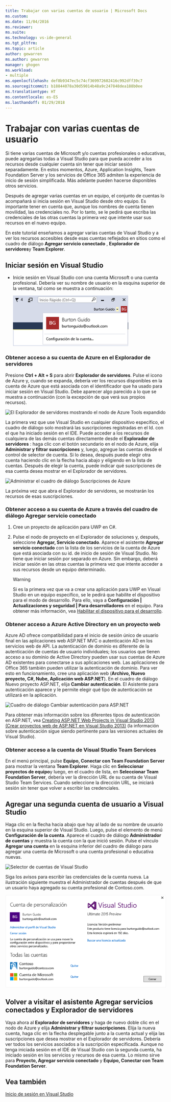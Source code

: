 ```yaml
---
title: Trabajar con varias cuentas de usuario | Microsoft Docs
ms.custom: 
ms.date: 11/04/2016
ms.reviewer: 
ms.suite: 
ms.technology: vs-ide-general
ms.tgt_pltfrm: 
ms.topic: article
author: gewarren
ms.author: gewarren
manager: ghogen
ms.workload:
- multiple
ms.openlocfilehash: def8b9347ec5c74cf369972602416c992dff39c7
ms.sourcegitcommit: b18844078a30d59014b48a9c247848dea188b0ee
ms.translationtype: HT
ms.contentlocale: es-ES
ms.lasthandoff: 01/29/2018
---
```

# <a name="work-with-multiple-user-accounts"></a>Trabajar con varias cuentas de usuario

Si tiene varias cuentas de Microsoft y/o cuentas profesionales o educativas, puede agregarlas todas a Visual Studio para que pueda acceder a los recursos desde cualquier cuenta sin tener que iniciar sesión separadamente. En estos momentos, Azure, Application Insights, Team Foundation Server y los servicios de Office 365 admiten la experiencia de inicio de sesión simplificada. Más adelante pueden hacerse disponibles otros servicios.

Después de agregar varias cuentas en un equipo, el conjunto de cuentas lo acompañará si inicia sesión en Visual Studio desde otro equipo. Es importante tener en cuenta que, aunque los nombres de cuenta tienen movilidad, las credenciales no. Por lo tanto, se le pedirá que escriba las credenciales de las otras cuentas la primera vez que intente usar sus recursos en el nuevo equipo.

En este tutorial enseñamos a agregar varias cuentas de Visual Studio y a ver los recursos accesibles desde esas cuentas reflejados en sitios como el cuadro de diálogo **Agregar servicio conectado** , **Explorador de servidores**y **Team Explorer**.

## <a name="sign-in-to-visual-studio"></a>Iniciar sesión en Visual Studio

- Inicie sesión en Visual Studio con una cuenta Microsoft o una cuenta profesional. Debería ver su nombre de usuario en la esquina superior de la ventana, tal como se muestra a continuación:

     ![Usuario registrado actualmente](../ide/media/vs2015_username.png "VS2015_UserName")

### <a name="access-your-azure-account-in-server-explorer"></a>Obtener acceso a su cuenta de Azure en el Explorador de servidores

Presione **Ctrl + Alt + S** para abrir **Explorador de servidores**. Pulse el icono de Azure y, cuando se expanda, debería ver los recursos disponibles en la cuenta de Azure que está asociada con el identificador que ha usado para iniciar sesión en Visual Studio. Debe aparecer algo parecido a lo que se muestra a continuación (con la excepción de que verá sus propios recursos).

![El Explorador de servidores mostrando el nodo de Azure Tools expandido](../ide/media/vs2015_serverexplorer.png "VS2015_ServerExplorer")

La primera vez que use Visual Studio en cualquier dispositivo específico, el cuadro de diálogo solo mostrará las suscripciones registradas en el Id. con el que ha iniciado sesión en el IDE. Puede acceder a los recursos de cualquiera de las demás cuentas directamente desde el **Explorador de servidores** : haga clic con el botón secundario en el nodo de Azure, elija **Administrar y filtrar suscripciones** y, luego, agregue las cuentas desde el control de selector de cuenta. Si lo desea, después puede elegir otra cuenta haciendo clic en la flecha hacia abajo y eligiendo en la lista de cuentas. Después de elegir la cuenta, puede indicar qué suscripciones de esa cuenta desea mostrar en el Explorador de servidores.

![Administrar el cuadro de diálogo Suscripciones de Azure](../ide/media/vs2015_manage_subs.png "vs2015_manage_subs")

La próxima vez que abra el Explorador de servidores, se mostrarán los recursos de esas suscripciones.

### <a name="access-your-azure-account-via-add-connected-service-dialog"></a>Obtener acceso a su cuenta de Azure a través del cuadro de diálogo Agregar servicio conectado

1. Cree un proyecto de aplicación para UWP en C#.

1. Pulse el nodo de proyecto en el Explorador de soluciones y, después, seleccione **Agregar, Servicio conectado**. Aparece el asistente **Agregar servicio conectado** con la lista de los servicios de la cuenta de Azure que está asociada con su id. de inicio de sesión de Visual Studio. No tiene que iniciar sesión por separado en Azure. Sin embargo, deberá iniciar sesión en las otras cuentas la primera vez que intente acceder a sus recursos desde un equipo determinado.

    > [!WARNING]
    > Si es la primera vez que va a crear una aplicación para UWP en Visual Studio en un equipo específico, se le pedirá que habilite el dispositivo para el modo de desarrollo. Para ello, vaya a **Configuración &#124; Actualizaciones y seguridad &#124; Para desarrolladores** en el equipo. Para obtener más información, vea [Habilitar el dispositivo para el desarrollo](/windows/uwp/get-started/enable-your-device-for-development).

### <a name="access_azure"></a> Obtener acceso a Azure Active Directory en un proyecto web

Azure AD ofrece compatibilidad para el inicio de sesión único de usuario final en las aplicaciones web ASP.NET MVC o autenticación AD en los servicios web de API. La autenticación de dominio es diferente de la autenticación de cuentas de usuario individuales; los usuarios que tienen acceso a su dominio de Active Directory pueden usar sus cuentas de Azure AD existentes para conectarse a sus aplicaciones web. Las aplicaciones de Office 365 también pueden utilizar la autenticación de dominio. Para ver esto en funcionamiento, cree una aplicación web (**Archivo, Nuevo proyecto, C#, Nube, Aplicación web ASP.NET**). En el cuadro de diálogo Nuevo proyecto ASP.NET, elija **Cambiar autenticación**. El Asistente para autenticación aparece y le permite elegir qué tipo de autenticación se utilizará en la aplicación.

![Cuadro de diálogo Cambiar autenticación para ASP.NET](../ide/media/vs2015_change_authentication.png "VS2015_change_authentication")

Para obtener más información sobre los diferentes tipos de autenticación en ASP.NET, vea [Creating ASP.NET Web Projects in Visual Studio 2013 (Crear proyectos web de ASP.NET en Visual Studio 2013)](http://www.asp.net/visual-studio/overview/2013/creating-web-projects-in-visual-studio#orgauth) (la información sobre autenticación sigue siendo pertinente para las versiones actuales de Visual Studio).

### <a name="access-your-visual-studio-team-services-account"></a>Obtener acceso a la cuenta de Visual Studio Team Services

En el menú principal, pulse **Equipo, Conectar con Team Foundation Server** para mostrar la ventana **Team Explorer**. Haga clic en **Seleccionar proyectos de equipo**y luego, en el cuadro de lista, en **Seleccionar Team Foundation Server**, debería ver la dirección URL de su cuenta de Visual Studio Team Services. Cuando seleccione la dirección URL, se iniciará sesión sin tener que volver a escribir las credenciales.

## <a name="add-a-second-user-account-to-visual-studio"></a>Agregar una segunda cuenta de usuario a Visual Studio

Haga clic en la flecha hacia abajo que hay al lado de su nombre de usuario en la esquina superior de Visual Studio. Luego, pulse el elemento de menú **Configuración de la cuenta**. Aparece el cuadro de diálogo **Administrador de cuentas** y muestra la cuenta con la que inició sesión. Pulse el vínculo **Agregar una cuenta** en la esquina inferior del cuadro de diálogo para agregar una cuenta de Microsoft o una cuenta profesional o educativa nuevas.

![Selector de cuentas de Visual Studio](../ide/media/vs2015_acct_picker.png "VS2015_acct_picker")

Siga los avisos para escribir las credenciales de la cuenta nueva. La ilustración siguiente muestra el Administrador de cuentas después de que un usuario haya agregado su cuenta profesional de Contoso.com.

![Administrador de cuentas](../ide/media/vs2015_accountmanager.gif "VS2015_AccountManager")

## <a name="revisit-the-add-connected-services-wizard-and-server-explorer"></a>Volver a visitar el asistente Agregar servicios conectados y Explorador de servidores

Vaya ahora al **Explorador de servidores** y haga de nuevo doble clic en el nodo de Azure y elija **Administrar y filtrar suscripciones**. Elija la nueva cuenta, haga clic en la flecha desplegable junto a la cuenta actual y elija las suscripciones que desea mostrar en el Explorador de servidores. Debería ver todos los servicios asociados a la suscripción especificada. Aunque no tenga iniciada sesión en el IDE de Visual Studio con la segunda cuenta, ha iniciado sesión en los servicios y recursos de esa cuenta. Lo mismo sirve para **Proyecto, Agregar servicio conectado** y **Equipo, Conectar con Team Foundation Server**.

## <a name="see-also"></a>Vea también

[Inicio de sesión en Visual Studio](signing-in-to-visual-studio.md)